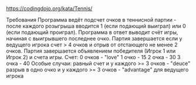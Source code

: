 https://codingdojo.org/kata/Tennis/

Требования
Программа ведёт подсчет очков в теннисной партии - после каждого розыгрыша вводится 1 (если подающий выиграл) или 0 (если подающий проиграл). Программа в ответ выводит счёт игры, начиная с выигрывшего последнее очко.
Партия завершается если у ведущего игрока счет > 4 очков и отрыв от отстающего не менее 2 очков. Партия завершается объявлением победителя (Игрок 1 или Игрок 2) и счета игры.
Счет:
0 очков - "love"
1 очко - 15
2 очка - 30
3 очка - 40
Особые случаи:
равный счет и у каждого >= 3 очков - "deuce"
разрыв в одно очко и у каждого >= 3 очков - "advantage" для ведущего игрока
